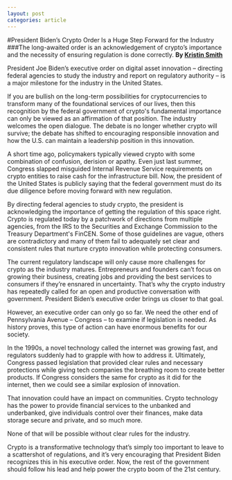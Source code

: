 ```yaml
---
layout: post
categories: article
---
```



#President Biden’s Crypto Order Is a Huge Step Forward for the Industry
###The long-awaited order is an acknowledgement of crypto’s importance and the necessity of ensuring regulation is done correctly.
**By [Kristin Smith](https://www.coindesk.com/author/KristinSmith/)**

President Joe Biden’s executive order on digital asset innovation – directing federal agencies to study the industry and report on regulatory authority – is a major milestone for the industry in the United States.

If you are bullish on the long-term possibilities for cryptocurrencies to transform many of the foundational services of our lives, then this recognition by the federal government of crypto's fundamental importance can only be viewed as an affirmation of that position. The industry welcomes the open dialogue. The debate is no longer whether crypto will survive; the debate has shifted to encouraging responsible innovation and how the U.S. can maintain a leadership position in this innovation.

A short time ago, policymakers typically viewed crypto with some combination of confusion, derision or apathy. Even just last summer, Congress slapped misguided Internal Revenue Service requirements on crypto entities to raise cash for the infrastructure bill. Now, the president of the United States is publicly saying that the federal government must do its due diligence before moving forward with new regulation.

By directing federal agencies to study crypto, the president is acknowledging the importance of getting the regulation of this space right. Crypto is regulated today by a patchwork of directions from multiple agencies, from the IRS to the Securities and Exchange Commission to the Treasury Department's FinCEN. Some of those guidelines are vague, others are contradictory and many of them fail to adequately set clear and consistent rules that nurture crypto innovation while protecting consumers.

The current regulatory landscape will only cause more challenges for crypto as the industry matures. Entrepreneurs and founders can’t focus on growing their business, creating jobs and providing the best services to consumers if they’re ensnared in uncertainty. That’s why the crypto industry has repeatedly called for an open and productive conversation with government. President Biden’s executive order brings us closer to that goal.

However, an executive order can only go so far. We need the other end of Pennsylvania Avenue – Congress – to examine if legislation is needed. As history proves, this type of action can have enormous benefits for our society.

In the 1990s, a novel technology called the internet was growing fast, and regulators suddenly had to grapple with how to address it. Ultimately, Congress passed legislation that provided clear rules and necessary protections while giving tech companies the breathing room to create better products. If Congress considers the same for crypto as it did for the internet, then we could see a similar explosion of innovation.

That innovation could have an impact on communities. Crypto technology has the power to provide financial services to the unbanked and underbanked, give individuals control over their finances, make data storage secure and private, and so much more.

None of that will be possible without clear rules for the industry.

Crypto is a transformative technology that’s simply too important to leave to a scattershot of regulations, and it’s very encouraging that President Biden recognizes this in his executive order. Now, the rest of the government should follow his lead and help power the crypto boom of the 21st century.